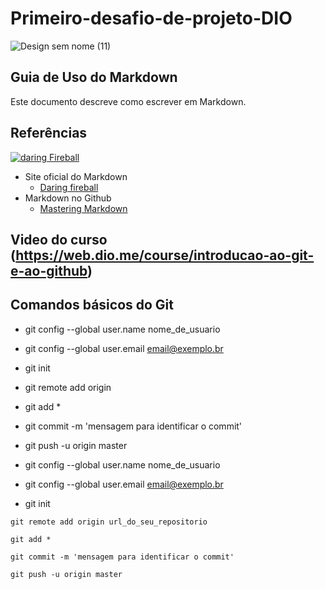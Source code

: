 # Primeiro-desafio-de-projeto-DIO 

![Design sem nome (11)](https://user-images.githubusercontent.com/105089406/172022741-a154c46c-5d28-42b8-8853-5326fdd27707.png)

## Guia de Uso do Markdown

Este documento descreve como escrever em Markdown.

## Referências

[![daring Fireball](https://raw.githubusercontent.com/mc-unicamp/oficinas/master/docs/daring-fireball.png)](https://daringfireball.net)
* Site oficial do Markdown
  * [Daring fireball](https://daringfireball.net/)
* Markdown no Github
  * [Mastering Markdown](https://guides.github.com/features/mastering-markdown/)

## Video do curso (https://web.dio.me/course/introducao-ao-git-e-ao-github)
  
## Comandos básicos do Git

   * git config --global user.name nome_de_usuario
   *  git config --global user.email email@exemplo.br

   * git init

   * git remote add origin

   * git add *

   * git commit -m 'mensagem para identificar o commit'

   * git push -u origin master
   * git config --global user.name nome_de_usuario
   * git config --global user.email email@exemplo.br

   * git init

    git remote add origin url_do_seu_repositorio

    git add *

    git commit -m 'mensagem para identificar o commit'

    git push -u origin master


